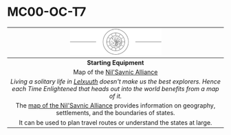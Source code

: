 # MC00-OC-T7

| <img src="../../images/card-icons/the-time-enlightened.png" height="60" /> |
|:---:|
| **Starting Equipment** |
| Map of the [Nil'Savnic Alliance](../../civilisations/nilsavnic-alliance/nilsavnic-alliance.md) |
| *Living a solitary life in [Lelxuuth](../../places/cities/lelxuuth.md) doesn't make us the best explorers. Hence each Time Enlightened that heads out into the world benefits from a map of it.* |
| The [map of the Nil'Savnic Alliance](../../maps/map-of-the-nilsavnic-alliance.md) provides information on geography, settlements, and the boundaries of states. |
| It can be used to plan travel routes or understand the states at large. |
